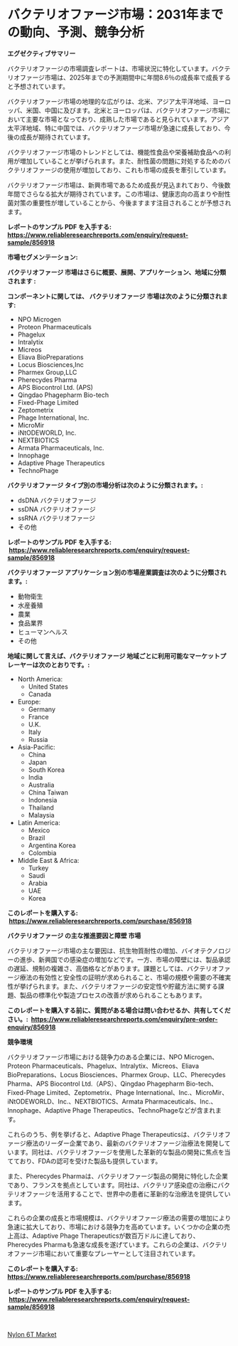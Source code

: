 <p><h1>バクテリオファージ市場：2031年までの動向、予測、競争分析</h1></p><p><strong>エグゼクティブサマリー</strong></p>
<p><p>バクテリオファージの市場調査レポートは、市場状況に特化しています。バクテリオファージ市場は、2025年までの予測期間中に年間8.6％の成長率で成長すると予想されています。</p><p>バクテリオファージ市場の地理的な広がりは、北米、アジア太平洋地域、ヨーロッパ、米国、中国に及びます。北米とヨーロッパは、バクテリオファージ市場において主要な市場となっており、成熟した市場であると見られています。アジア太平洋地域、特に中国では、バクテリオファージ市場が急速に成長しており、今後の成長が期待されています。</p><p>バクテリオファージ市場のトレンドとしては、機能性食品や栄養補助食品への利用が増加していることが挙げられます。また、耐性菌の問題に対処するためのバクテリオファージの使用が増加しており、これも市場の成長を牽引しています。</p><p>バクテリオファージ市場は、新興市場であるため成長が見込まれており、今後数年間でさらなる拡大が期待されています。この市場は、健康志向の高まりや耐性菌対策の重要性が増していることから、今後ますます注目されることが予想されます。</p></p>
<p><strong>レポートのサンプル PDF を入手する: <a href="https://www.reliableresearchreports.com/enquiry/request-sample/856918">https://www.reliableresearchreports.com/enquiry/request-sample/856918</a></strong></p>
<p><strong>市場セグメンテーション:</strong></p>
<p><strong> バクテリオファージ 市場はさらに概要、展開、アプリケーション、地域に分類されます :</strong></p>
<p><strong>コンポーネントに関しては、 バクテリオファージ 市場は次のように分類されます: &nbsp;</strong></p>
<p><ul><li>NPO Microgen</li><li>Proteon Pharmaceuticals</li><li>Phagelux</li><li>Intralytix</li><li>Micreos</li><li>Eliava BioPreparations</li><li>Locus Biosciences,Inc</li><li>Pharmex Group,LLC</li><li>Pherecydes Pharma</li><li>APS Biocontrol Ltd. (APS)</li><li>Qingdao Phagepharm Bio-tech</li><li>Fixed-Phage Limited</li><li>Zeptometrix</li><li>Phage International, Inc.</li><li>MicroMir</li><li>iNtODEWORLD, Inc.</li><li>NEXTBIOTICS</li><li>Armata Pharmaceuticals, Inc.</li><li>Innophage</li><li>Adaptive Phage Therapeutics</li><li>TechnoPhage</li></ul></p>
<p><strong> バクテリオファージ タイプ別の市場分析は次のように分類されます。:</strong></p>
<p><ul><li>dsDNA バクテリオファージ</li><li>ssDNA バクテリオファージ</li><li>ssRNA バクテリオファージ</li><li>その他</li></ul></p>
<p><strong>レポートのサンプル PDF を入手する: &nbsp;<a href="https://www.reliableresearchreports.com/enquiry/request-sample/856918">https://www.reliableresearchreports.com/enquiry/request-sample/856918</a></strong></p>
<p><strong> バクテリオファージ アプリケーション別の市場産業調査は次のように分類されます。:</strong></p>
<p><ul><li>動物衛生</li><li>水産養殖</li><li>農業</li><li>食品業界</li><li>ヒューマンヘルス</li><li>その他</li></ul></p>
<p><strong>地域に関して言えば、バクテリオファージ 地域ごとに利用可能なマーケットプレーヤーは次のとおりです。:</strong></p>
<p><ul>
    <li>
        North America:
        <ul>
            <li>United States</li>
            <li>Canada</li>
        </ul>
    </li>
    <li>
        Europe:
        <ul>
            <li>Germany</li>
            <li>France</li>
            <li>U.K.</li>
            <li>Italy</li>
            <li>Russia</li>
        </ul>
    </li>
    <li>
        Asia-Pacific:
        <ul>
            <li>China</li>
            <li>Japan</li>
            <li>South Korea</li>
            <li>India</li>
            <li>Australia</li>
            <li>China Taiwan</li>
            <li>Indonesia</li>
            <li>Thailand</li>
            <li>Malaysia</li>
        </ul>
    </li>
    <li>
        Latin America:
        <ul>
            <li>Mexico</li>
            <li>Brazil</li>
            <li>Argentina Korea</li>
            <li>Colombia</li>
        </ul>
    </li>
    <li>
        Middle East & Africa:
        <ul>
            <li>Turkey</li>
            <li>Saudi</li>
            <li>Arabia</li>
            <li>UAE</li>
            <li>Korea</li>
        </ul>
    </li>
    </ul></p>
<p><strong>このレポートを購入する: &nbsp;<a href="https://www.reliableresearchreports.com/purchase/856918">https://www.reliableresearchreports.com/purchase/856918</a></strong></p>
<p><strong>バクテリオファージ の主な推進要因と障壁 市場</strong></p>
<p><p>バクテリオファージ市場の主な要因は、抗生物質耐性の増加、バイオテクノロジーの進歩、新興国での感染症の増加などです。一方、市場の障壁には、製品承認の遅延、規制の複雑さ、高価格などがあります。課題としては、バクテリオファージ療法の有効性と安全性の証明が求められること、市場の規模や需要の不確実性が挙げられます。また、バクテリオファージの安定性や貯蔵方法に関する課題、製品の標準化や製造プロセスの改善が求められることもあります。</p></p>
<p><strong>このレポートを購入する前に、質問がある場合は問い合わせるか、共有してください。:&nbsp; <a href="https://www.reliableresearchreports.com/enquiry/pre-order-enquiry/856918">https://www.reliableresearchreports.com/enquiry/pre-order-enquiry/856918</a></strong></p>
<p><strong>競争環境</strong></p>
<p><p>バクテリオファージ市場における競争力のある企業には、NPO Microgen、Proteon Pharmaceuticals、Phagelux、Intralytix、Micreos、Eliava BioPreparations、Locus Biosciences、Pharmex Group、LLC、Pherecydes Pharma、APS Biocontrol Ltd.（APS）、Qingdao Phagepharm Bio-tech、Fixed-Phage Limited、Zeptometrix、Phage International、Inc.、MicroMir、iNtODEWORLD、Inc.、NEXTBIOTICS、Armata Pharmaceuticals、Inc.、Innophage、Adaptive Phage Therapeutics、TechnoPhageなどが含まれます。</p><p>これらのうち、例を挙げると、Adaptive Phage Therapeuticsは、バクテリオファージ療法のリーダー企業であり、最新のバクテリオファージ治療法を開発しています。同社は、バクテリオファージを使用した革新的な製品の開発に焦点を当てており、FDAの認可を受けた製品も提供しています。</p><p>また、Pherecydes Pharmaは、バクテリオファージ製品の開発に特化した企業であり、フランスを拠点としています。同社は、バクテリア感染症の治療にバクテリオファージを活用することで、世界中の患者に革新的な治療法を提供しています。</p><p>これらの企業の成長と市場規模は、バクテリオファージ療法の需要の増加により急速に拡大しており、市場における競争力を高めています。いくつかの企業の売上高は、Adaptive Phage Therapeuticsが数百万ドルに達しており、Pherecydes Pharmaも急速な成長を遂げています。これらの企業は、バクテリオファージ市場において重要なプレーヤーとして注目されています。</p></p>
<p><strong>このレポートを購入する: &nbsp; <a href="https://www.reliableresearchreports.com/purchase/856918">https://www.reliableresearchreports.com/purchase/856918</a></strong></p>
<p><strong>レポートのサンプル PDF を入手する: &nbsp;<a href="https://www.reliableresearchreports.com/enquiry/request-sample/856918">https://www.reliableresearchreports.com/enquiry/request-sample/856918</a></strong><strong></strong></p>
<p>&nbsp;</p>
<p><p><a href="https://crocus-run-b5a.notion.site/Nylon-6T-Market-Offer-Valuable-Insights-into-Market-Size-Market-Share-Market-Trends-and-Projectio-4c72a0f2995e41e594aa25d3ddcd5aee">Nylon 6T Market</a></p></p>